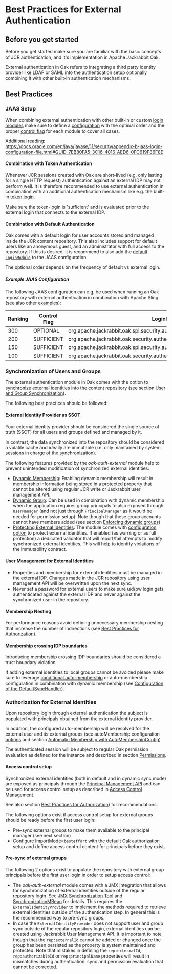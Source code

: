 <!--
   Licensed to the Apache Software Foundation (ASF) under one or more
   contributor license agreements.  See the NOTICE file distributed with
   this work for additional information regarding copyright ownership.
   The ASF licenses this file to You under the Apache License, Version 2.0
   (the "License"); you may not use this file except in compliance with
   the License.  You may obtain a copy of the License at

       http://www.apache.org/licenses/LICENSE-2.0

   Unless required by applicable law or agreed to in writing, software
   distributed under the License is distributed on an "AS IS" BASIS,
   WITHOUT WARRANTIES OR CONDITIONS OF ANY KIND, either express or implied.
   See the License for the specific language governing permissions and
   limitations under the License.
-->

# Best Practices for External Authentication

<!-- MACRO{toc} -->

## Before you get started

Before you get started make sure you are familiar with the basic concepts of JCR authentication, and it's implementation 
in Apache Jackrabbit Oak.

External authentication in Oak refers to integrating a third party identity provider like LDAP or SAML into the 
authentication setup optionally combining it with other built-in authentication mechanisms.

## Best Practices 

### JAAS Setup

When combining external authentication with other built-in or custom 
[login modules](https://docs.oracle.com/en/java/javase/11/docs/api/java.base/javax/security/auth/spi/LoginModule.html) 
make sure to define a 
[configuration](https://docs.oracle.com/en/java/javase/11/docs/api/java.base/javax/security/auth/login/Configuration.html) 
with the optimal order and the proper [control flag](https://docs.oracle.com/en/java/javase/11/docs/api/java.base/javax/security/auth/login/AppConfigurationEntry.LoginModuleControlFlag.html) 
for each module to cover all cases.

Additional reading: https://docs.oracle.com/en/java/javase/11/security/appendix-b-jaas-login-configuration-file.html#GUID-7EB80FA5-3C16-4016-AED6-0FC619F86F8E

#### Combination with Token Authentication

Whenever JCR sessions created with Oak are short-lived (e.g. only lasting for a single HTTP request) authentication 
against an external IDP may not perform well. It is therefore recommended to use external authentication in combination 
with an additional authentication mechanism like e.g. the built-in [token login](../tokenmanagement.html).

Make sure the token-login is 'sufficient' and is evaluated prior to the external login that connects to the external IDP.

#### Combination with Default Authentication

Oak comes with a default login for user accounts stored and managed inside the JCR content repository. This also includes 
support for default users like an anonymous guest, and an administrator with full access to the repository. If this is 
desired, it is recommend to also add the [default `LoginModule`](../default.html#uid_pw) to the JAAS configuration.

The optional order depends on the frequency of default vs external login.

##### Example JAAS Configuration

The following JAAS configuration can e.g. be used when running an Oak repository with external authentication 
in combination with Apache Sling (see also other [examples](externallogin_examples.html)):

| Ranking | Control Flag | LoginModule Class Name |
|---------|--------------|------------------------|
| 300     | OPTIONAL     | org.apache.jackrabbit.oak.spi.security.authentication.GuestLoginModule |
| 200     | SUFFICIENT   | org.apache.jackrabbit.oak.security.authentication.token.TokenLoginModule | 
| 150     | SUFFICIENT   | org.apache.jackrabbit.oak.spi.security.authentication.external.impl.ExternalLoginModuleFactory |
| 100     | SUFFICIENT   | org.apache.jackrabbit.oak.security.authentication.user.LoginModuleImpl |

### Synchronization of Users and Groups

The external authentication module in Oak comes with the option to synchronize external identities into the content 
repository (see section [User and Group Synchronization](../usersync.html)).

The following best practices should be followed:

#### External Identity Provider as SSOT

Your external identity provider should be considered the single source of truth (SSOT) for all users and groups defined 
and managed by it. 

In contrast, the data synchronized into the repository should be considered a volatile cache and ideally 
are immutable (i.e. only maintained by system sessions in charge of the synchronization). 

The following features provided by the _oak-auth-external_ module help to prevent unintended modification of synchronized 
external identities:

- [Dynamic Membership](defaultusersync.html#dynamic_membership): Enabling dynamic membership will result in membership information being stored in 
a protected property that cannot be altered using regular JCR write or Jackrabbit user management API. 
- [Dynamic Group](defaultusersync.html#dynamic_groups): Can be used in combination with dynamic membership when the application requires group principals 
to also exposed through `UserManager` (and not just through `PrincipalManager` as it would be needed for permission setup).
Note though that these group accounts cannot have members added (see section [Enforcing dynamic groups](defaultusersync.html#enforcing_dynamic_groups))
- [Protecting External Identities](defaultusersync.html#protect_external_identities): The module comes with [configuration 
 option](defaultusersync.html#configuration_principals) to protect external identities. If enabled (as warning or as full 
 protection) a dedicated validator that will report/fail attempts to modify synchronized external identities. This will 
 help to identify violations of the immutability contract.
 
#### User Management for External Identities

- Properties and membership for external identities must be managed in the external IDP. Changes made in the JCR repository 
using user management API will be overwritten upon the next sync.
- Never set a password for external users to make sure uid/pw login gets authenticated against the external IDP and never 
against the synchronized user in the repository.

#### Membership Nesting

For performance reasons avoid defining unnecessary membership nesting that increase the number of indirections (see 
[Best Practices for Authorization](../../authorization/bestpractices.html)).

#### Membership crossing IDP boundaries

Introducing membership crossing IDP boundaries should be considered a trust boundary violation.

If adding external identities to local groups cannot be avoided please make sure to leverage 
[conditional auto-membership](defaultusersync.html#configuration_automembership) 
or auto-membership configuration in combination with dynamic membership (see 
[Configuration of the DefaultSyncHandler](defaultusersync.html#configuration_sync_handler)).

### Authorization for External Identities

Upon repository login through external authentication the subject is populated with principals obtained from the 
external identity provider. 

In addition, the configured auto-membership will be resolved for the external user and its external groups (see 
autoMembership configuration [options](defaultusersync.html#configuration_sync_handler) and section [Automatic Membership with AutoMembershipConfig](defaultusersync.html#configuration_automembership))

The authenticated session will be subject to regular Oak permission evaluation as defined for the instance and 
described in section [Permissions](../../permission.html). 

#### Access control setup

Synchronized external identities (both in default and in dynamic sync mode) are exposed as principals through the 
[Principal Management API](../../principal.html) and can be used for access control setup as described 
in [Access Control Management](../../accesscontrol.html).

See also section [Best Practices for Authorization](../../authorization/bestpractices.html)) for recommendations.

The following options exist if access control setup for external groups should be ready before the first user login:

- Pre-sync external groups to make them available to the principal manager (see next section)
- Configure [ImportMode](../../accesscontrol/default.html#configuration)=`besteffort` with the default Oak 
  authorization setup and define access control content for principals before they exist.
  
#### Pre-sync of external groups

The following 2 options exist to populate the repository with external group principals before the first user login in 
order to setup access control:

- The _oak-auth-external_ module comes with a JMX integration that allows for synchronization of external identities outside 
of the regular repository login. See [JMX Synchronization Tool](../usersync.html#jmx-synchronization-tool) and
[SynchronizationMBean](https://jackrabbit.apache.org/oak/docs/apidocs/org/apache/jackrabbit/oak/spi/security/authentication/external/impl/jmx/SynchronizationMBean.html) 
for details. This requires the `ExternalIdentityProvider` to implement the methods required to retrieve external 
identities outside of the authentication step. In general this is the recommended way to pre-sync groups.
- In case the `ExternalIdentityProvider` does not support user and group sync outside of the regular 
repository login, external identities can be created using Jackrabbit User Management API. It is important to note though
that the `rep:externalId` cannot be added or changed once the group has been persisted as the property is system maintained 
and protected. Note that mistakes in defining the `rep:externalId`, `rep:authorizableId` or `rep:principalName` properties 
will result in mismatches during authentication, sync and permission evaluation that cannot be corrected.
